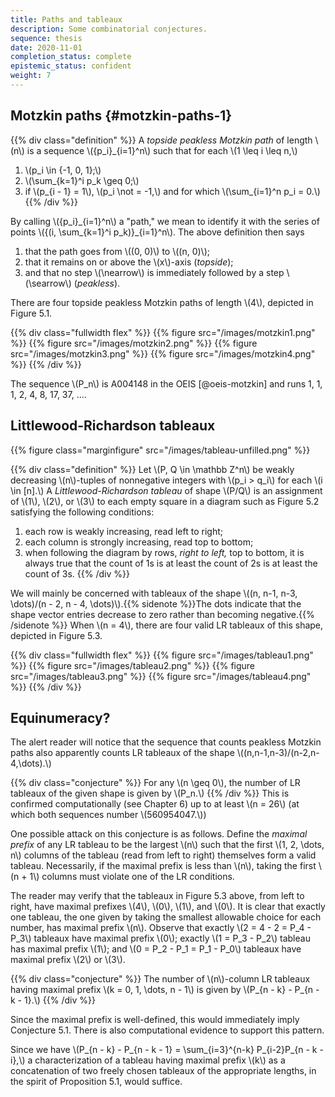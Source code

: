 ```yaml
---
title: Paths and tableaux 
description: Some combinatorial conjectures.
sequence: thesis
date: 2020-11-01
completion_status: complete
epistemic_status: confident
weight: 7
---
```


## Motzkin paths {#motzkin-paths-1}

{{% div class="definition" %}}
A *topside peakless Motzkin path* of length \\(n\\) is a sequence \\(\{p\_i\}\_{i=1}^n\\) such that for each \\(1 \leq i \leq n,\\)
1. \\(p\_i \in \{-1, 0, 1\};\\)
2. \\(\sum\_{k=1}^i p\_k \geq 0;\\)
3. if \\(p\_{i - 1} = 1\\), \\(p\_i \not = -1,\\)
and for which \\(\sum\_{i=1}^n p\_i = 0.\\)
{{% /div %}}

By calling \\(\{p\_i\}\_{i=1}^n\\) a "path," we mean to identify it with
the series of points \\(\{(i, \sum\_{k=1}^i p\_k)\}\_{i=1}^n\\). The above
definition then says

1. that the path goes from \\((0, 0)\\) to \\((n, 0)\\);
2. that it remains on or above the \\(x\\)-axis (*topside*);
3. and that no step \\(\nearrow\\) is immediately followed by a step \\(\searrow\\) (*peakless*).

There are four topside peakless Motzkin paths of length \\(4\\), depicted in
Figure 5.1.

{{% div class="fullwidth flex" %}}
{{% figure src="/images/motzkin1.png" %}}
{{% figure src="/images/motzkin2.png" %}}
{{% figure src="/images/motzkin3.png" %}}
{{% figure src="/images/motzkin4.png" %}}
{{% /div %}}

The sequence \\(P\_n\\) is A004148 in the OEIS [@oeis-motzkin] and runs 1, 1,
1, 2, 4, 8, 17, 37, ....

## Littlewood-Richardson tableaux

{{% figure class="marginfigure" src="/images/tableau-unfilled.png" %}}

{{% div class="definition" %}}
Let \\(P, Q \in \mathbb Z^n\\) be weakly decreasing \\(n\\)-tuples of nonnegative integers with \\(p\_i > q\_i\\) for each \\(i \in [n].\\) A *Littlewood-Richardson tableau* of shape \\(P/Q\\) is an assignment of \\(1\\), \\(2\\), or \\(3\\) to each empty square in a diagram such as Figure 5.2 satisfying the following conditions:
1. each row is weakly increasing, read left to right;
2. each column is strongly increasing, read top to bottom;
3. when following the diagram by rows, *right to left,* top to bottom, it is always true that the count of 1s is at least the count of 2s is at least the count of 3s.
{{% /div %}}

We will mainly be concerned with tableaux of the shape
\\((n, n-1, n-3, \dots)/(n - 2, n - 4, \dots)\\).{{% sidenote %}}The dots indicate that
the shape vector entries decrease to zero rather than becoming
negative.{{% /sidenote %}} When \\(n = 4\\), there are four valid LR tableaux of this shape,
depicted in Figure 5.3.

{{% div class="fullwidth flex" %}}
{{% figure src="/images/tableau1.png" %}}
{{% figure src="/images/tableau2.png" %}}
{{% figure src="/images/tableau3.png" %}}
{{% figure src="/images/tableau4.png" %}}
{{% /div %}}

## Equinumeracy?

The alert reader will notice that the sequence that counts peakless
Motzkin paths also apparently counts LR tableaux of the shape
\\((n,n-1,n-3)/(n-2,n-4,\dots).\\)

{{% div class="conjecture" %}}
For any \\(n \geq 0\\), the number of LR tableaux of the given shape is given by \\(P\_n.\\)
{{% /div %}}
This is confirmed computationally (see Chapter 6) up to at least
\\(n = 26\\) (at which both sequences number \\(560954047.\\))

One possible attack on this conjecture is as follows. Define the
*maximal prefix* of any LR tableau to be the largest \\(n\\) such that the
first \\(1, 2, \dots, n\\) columns of the tableau (read from left to right)
themselves form a valid tableau. Necessarily, if the maximal prefix is
less than \\(n\\), taking the first \\(n + 1\\) columns must violate one of the
LR conditions.

The reader may verify that the tableaux in Figure 5.3 above, from left
to right, have maximal prefixes \\(4\\), \\(0\\), \\(1\\), and \\(0\\). It is clear that
exactly one tableau, the one given by taking the smallest allowable
choice for each number, has maximal prefix \\(n\\). Observe that exactly
\\(2 = 4 - 2 = P\_4 - P\_3\\) tableaux have maximal prefix \\(0\\); exactly
\\(1 = P\_3 - P\_2\\) tableau has maximal prefix \\(1\\); and
\\(0 = P\_2 - P\_1 = P\_1 - P\_0\\) tableaux have maximal prefix \\(2\\) or \\(3\\).

{{% div class="conjecture" %}}
The number of \\(n\\)-column LR tableaux having maximal prefix \\(k = 0, 1, \dots, n - 1\\) is given by \\(P\_{n - k} - P\_{n - k - 1}.\\)
{{% /div %}}

Since the maximal prefix is well-defined, this would immediately imply
Conjecture 5.1. There is also computational evidence to support this
pattern.

Since we have
\\(P\_{n - k} - P\_{n - k - 1} = \sum\_{i=3}^{n-k} P\_{i-2}P\_{n - k - i},\\) a
characterization of a tableau having maximal prefix \\(k\\) as a
concatenation of two freely chosen tableaux of the appropriate lengths,
in the spirit of Proposition 5.1, would suffice.
